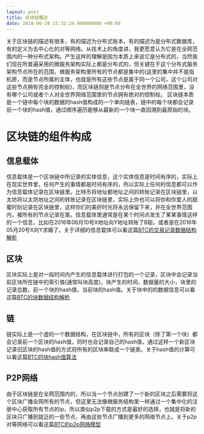 ```yaml
---
layout: post
title: 区块链概述
date: 2018-06-28 15:32:24.000000000 +09:00
---
```


关于区块链的描述有很多，有的描述为分布式账本，有的描述为是分布式数据库，有的定义为去中心化的对等网络。从技术上的角度讲，我更愿意认为它是在全网范围内的一种分布式架构。产生这样的理解是因为本质上来说它是分布式的，当然我们现在所普遍采用的微服务架构实际上都是分布式的，但关键在于这个分布式服务架构节点所在的范围，微服务架构里所有的节点都是集中的(这里的集中并不是指机房，而是节点所属的主体，也就是所有这些节点是属于同一个公司，这个公司对这些节点拥有完全的控制权)，而区块链则是节点分布在全世界的网络范围里，没有哪个公司或者个人对全世界网络范围里的节点拥有绝对的控制权。
区块链本质是一个链中每个块的数据的hash值构成的一个单向链表，链中的每个块都会记录前一个块的hash值，通过顺序遍历能够从最新的一个块一直回溯到最原始的块。

# 区块链的组件构成
## 信息载体
信息载体是一个区块链中所记录的实体信息，这个实体信息是时间有序的，实际上在现实世界里，任何产生的事情都是时间有序的，所以实际上任何的信息都可以作为信息载体记录在区块链里。比特币将地址都地址之间的转账记录在区块链里，以太坊将以太坊地址之间的转账记录在区块链里，实际上你也可以将你和你爱人的甜蜜时刻记录在区块链里，这样你们的美好时光将永远保留下来，并在全世界范围内，被所有的节点记录在案。信息载体里通常是在某个时间点发生了某某事情这样的一个信息，比如在2016年06月10号X地址向Y地址转账了B聪，或者是在2016年05月20号X向Y求婚了。关于详细的信息载体可以看这篇[BTC的交易记录数据结构解析]()

## 区块
区块实际上是对一段时间内产生的信息载体进行打包的一个记录，区块中会记录当前区块所在链中的索引值(通常叫块高度)，块产生的时间，数据量的大小，块里的记录总数，前一个块的hash值，当前块的hash值。关于块中的的数据信息可以看这篇[BTC的块数据结构解析]()

## 链
链实际上是一个虚的一个数据结构，在区块链中，所有的区块（除了第一个块）都会记录前一个区块的hash值，同时也会记录自己的hash值，通过这样一个新区块记录旧区块的hash值的方式将所有的区块串联成一个链表。关于hash值的计算可以看这篇[BTC的块hash值算法]()

## P2P网络
由于区块链是在全网范围内的，所以当一个节点创建了一个新的区块之后需要将这个区块广播全网所有的节点，但这里无法像微服务结构里一样通过一个集中化的注册中心获取所有节点的ip，所以类似p2p下载的方式是最好的选择，也就是将新的区块只广播到就近的一些节点，再由这些节点广播到更多的网络节点上。关于p2p对等网络可以看这篇[BTC的p2p网络模型]()
